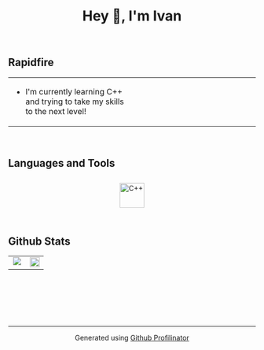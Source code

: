 # <div align="center">                    Hey 👋, I'm Ivan </div>  
  

<br/>  


## Rapidfire  
<table><tr><td valign="top" width="50%">

- I'm currently learning C++ and trying to take my skills to the next level!  


</td><td valign="top" width="50%">



</td></tr></table>  

<br/>  


## Languages and Tools  
<div align="center">  
<a href="https://www.cplusplus.com/" target="_blank"><img style="margin: 10px" src="https://profilinator.rishav.dev/skills-assets/cplusplus-original.svg" alt="C++" height="50" /></a>  
</div>  

<br/>  


## Github Stats  
<table><tr><td valign="top" width="50%">

<div align="center">
<img src="https://komarev.com/ghpvc/?username=IvanBorisov-RBST&&style=flat-square" align="center" />
</div>  


</td><td valign="top" width="50%">

<div align="center"><img src="https://github-readme-stats.vercel.app/api/top-langs/?username=IvanBorisov-RBST&hide_border=true&layout=compact" align="center" style="width: 100%" /></div>

</td></tr></table>  

<br/>  

  

<br/>  

  

<br/>  

  

<br/>  


<br />

----
<div align="center">Generated using <a href="https://profilinator.rishav.dev/" target="_blank">Github Profilinator</a></div>
